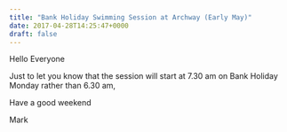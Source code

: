 ```yaml
---
title: "Bank Holiday Swimming Session at Archway (Early May)"
date: 2017-04-28T14:25:47+0000
draft: false
---
```

Hello Everyone

Just to let you know that the session will start at 7.30 am on Bank Holiday Monday rather than 6.30 am,

Have a good weekend

Mark

